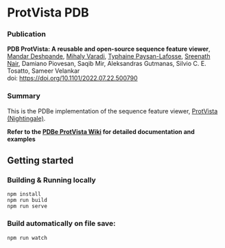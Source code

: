 # ProtVista PDB

### Publication

**PDB ProtVista: A reusable and open-source sequence feature viewer**, [Mandar Deshpande](https://github.com/mandarsd),  [Mihaly Varadi](https://github.com/mvaradi),  [Typhaine Paysan-Lafosse](https://github.com/typhainepl),  [Sreenath Nair](https://github.com/sreenathnair),  Damiano Piovesan,  Saqib Mir,  Aleksandras Gutmanas,  Silvio C. E. Tosatto,  Sameer Velankar<br>doi: https://doi.org/10.1101/2022.07.22.500790

### Summary

This is the PDBe implementation of the sequence feature viewer, [ProtVista (Nightingale)](https://github.com/ebi-webcomponents/nightingale).

**Refer to the [PDBe ProtVista Wiki](https://github.com/PDBeurope/protvista-pdb/wiki) for detailed documentation and examples**

## Getting started

### Building & Running locally
```JS
npm install
npm run build
npm run serve
```
### Build automatically on file save:
```JS
npm run watch
```
